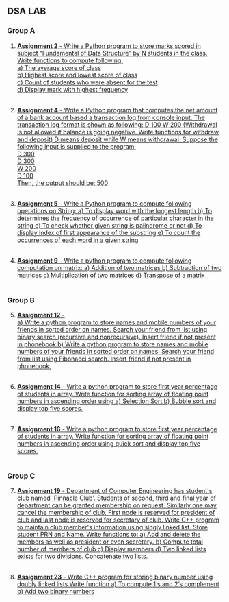 ## DSA LAB

### Group A
1. [**Assignment 2**  - Write a Python program to store marks scored in subject “Fundamental of Data Structure” by N students in the class. Write functions to compute following: <br>
    a) The average score of class <br>
    b) Highest score and lowest score of class <br> 
    c) Count of students who were absent for the test<br>
    d) Display mark with highest frequency](https://github.com/mokalyogesh113/DSL/tree/main/Ass%20A-2)
<br><br>

2. [**Assignment 4**  -  Write a Python program that computes the net amount of a bank account based a transaction log from console input. The transaction log format is shown as following: D 100 W 200 (Withdrawal is not allowed if balance is going negative. Write functions for withdraw and deposit) D means deposit while W means withdrawal. Suppose the following input is supplied to the program: <br>
D 300 <br>
D 300 <br>
W 200 <br>
D 100 <br>
Then, the output should be: 500](https://github.com/mokalyogesh113/DSL/tree/main/Ass%20A-4)
<br><br>

3. [**Assignment 5**  - Write a Python program to compute following operations on String:
    a) To display word with the longest length
    b) To determines the frequency of occurrence of particular character in the string
    c) To check whether given string is palindrome or not 
    d) To display index of first appearance of the substring
    e) To count the occurrences of each word in a given string](https://github.com/mokalyogesh113/DSL/tree/main/Ass%20A-5)
<br><br>

4. [**Assignment 9**  - Write a python program to compute following computation on matrix:
    a) Addition of two matrices
    b) Subtraction of two matrices
    c) Multiplication of two matrices
    d) Transpose of a matrix](https://github.com/mokalyogesh113/DSL/tree/main/Ass%20A-9)
<br><br>

### Group B

5. [**Assignment 12**  -  
   a) Write a python program to store names and mobile numbers of your friends in sorted order on names. Search your friend from list using binary search (recursive and nonrecursive). Insert friend if not present in phonebook
   b) Write a python program to store names and mobile numbers of your friends in sorted  order on names. Search your friend from list using Fibonacci search. Insert friend if not present in phonebook.](https://github.com/mokalyogesh113/DSL/tree/main/Ass%20B-12)
<br><br>

6. [**Assignment 14**  - Write a python program to store first year percentage of students in array. Write function for sorting array of floating point numbers in ascending order using 
    a) Selection Sort 
    b) Bubble sort and display top five scores.](https://github.com/mokalyogesh113/DSL/tree/main/Ass%20B-14)
<br><br>

7. [**Assignment 16**  - Write a python program to store first year percentage of students in array. Write function for sorting array of floating point numbers in ascending order using quick sort and display top five scores.](https://github.com/mokalyogesh113/DSL/tree/main/Ass%20B-16)
<br><br>

### Group C

7. [**Assignment 19**  - Department of Computer Engineering has student's club named 'Pinnacle Club'. Students of second, third and final year of department can be granted membership on request. Similarly one may cancel the membership of club. First node is reserved for president of club and last node is reserved for secretary of club. Write C++ program to maintain club member's information using singly linked list. Store student PRN and Name. Write functions to:
    a) Add and delete the members as well as president or even secretary.
    b) Compute total number of members of club
    c) Display members
    d) Two linked lists exists for two divisions. Concatenate two lists.](https://github.com/mokalyogesh113/DSL/tree/main/Ass%20C-19)
<br><br>

8. [**Assignment 23**  - Write C++ program for storing binary number using doubly linked lists Write function 
    a) To compute 1‘s and 2‘s complement 
    b) Add two binary numbers](https://github.com/mokalyogesh113/DSL/tree/main/Ass%20C-23)
<br><br>



<!-- <br>
<br>
<br>
<br>
<br>
<br>
<br>

## Welcome to GitHub Pages

You can use the [editor on GitHub](https://github.com/mokalyogesh113/CNSL/edit/main/docs/index.md) to maintain and preview the content for your website in Markdown files.

Whenever you commit to this repository, GitHub Pages will run [Jekyll](https://jekyllrb.com/) to rebuild the pages in your site, from the content in your Markdown files.

### Markdown

Markdown is a lightweight and easy-to-use syntax for styling your writing. It includes conventions for

```markdown
Syntax highlighted code block

# Header 1
## Header 2
### Header 3

- Bulleted
- List

1. Numbered
2. List

**Bold** and _Italic_ and `Code` text

[Link](url) and ![Image](src)
```

For more details see [Basic writing and formatting syntax](https://docs.github.com/en/github/writing-on-github/getting-started-with-writing-and-formatting-on-github/basic-writing-and-formatting-syntax).

### Jekyll Themes

Your Pages site will use the layout and styles from the Jekyll theme you have selected in your [repository settings](https://github.com/mokalyogesh113/CNSL/settings/pages). The name of this theme is saved in the Jekyll `_config.yml` configuration file.

### Support or Contact

Having trouble with Pages? Check out our [documentation](https://docs.github.com/categories/github-pages-basics/) or [contact support](https://support.github.com/contact) and we’ll help you sort it out. -->
